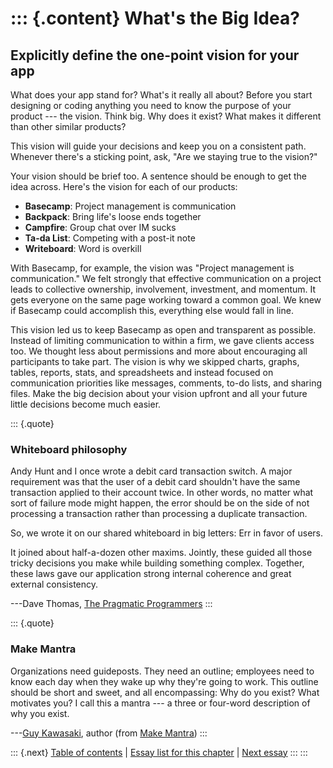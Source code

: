 ::: {.content}
What\'s the Big Idea?
=====================

Explicitly define the one-point vision for your app
---------------------------------------------------

What does your app stand for? What\'s it really all about? Before you
start designing or coding anything you need to know the purpose of your
product --- the vision. Think big. Why does it exist? What makes it
different than other similar products?

This vision will guide your decisions and keep you on a consistent path.
Whenever there\'s a sticking point, ask, \"Are we staying true to the
vision?\"

Your vision should be brief too. A sentence should be enough to get the
idea across. Here\'s the vision for each of our products:

-   **Basecamp**: Project management is communication
-   **Backpack**: Bring life\'s loose ends together
-   **Campfire**: Group chat over IM sucks
-   **Ta-da List**: Competing with a post-it note
-   **Writeboard**: Word is overkill

With Basecamp, for example, the vision was \"Project management is
communication.\" We felt strongly that effective communication on a
project leads to collective ownership, involvement, investment, and
momentum. It gets everyone on the same page working toward a common
goal. We knew if Basecamp could accomplish this, everything else would
fall in line.

This vision led us to keep Basecamp as open and transparent as possible.
Instead of limiting communication to within a firm, we gave clients
access too. We thought less about permissions and more about encouraging
all participants to take part. The vision is why we skipped charts,
graphs, tables, reports, stats, and spreadsheets and instead focused on
communication priorities like messages, comments, to-do lists, and
sharing files. Make the big decision about your vision upfront and all
your future little decisions become much easier.

::: {.quote}
### Whiteboard philosophy

Andy Hunt and I once wrote a debit card transaction switch. A major
requirement was that the user of a debit card shouldn\'t have the same
transaction applied to their account twice. In other words, no matter
what sort of failure mode might happen, the error should be on the side
of not processing a transaction rather than processing a duplicate
transaction.

So, we wrote it on our shared whiteboard in big letters: Err in favor of
users.

It joined about half-a-dozen other maxims. Jointly, these guided all
those tricky decisions you make while building something complex.
Together, these laws gave our application strong internal coherence and
great external consistency.

---Dave Thomas, [The Pragmatic
Programmers](http://www.pragmaticprogrammer.com/)
:::

::: {.quote}
### Make Mantra

Organizations need guideposts. They need an outline; employees need to
know each day when they wake up why they\'re going to work. This outline
should be short and sweet, and all encompassing: Why do you exist? What
motivates you? I call this a mantra --- a three or four-word description
of why you exist.

---[Guy Kawasaki](http://www.guykawasaki.com/), author (from [Make
Mantra](http://www.alwayson-network.com/comments.php?id=11963_0_1_0_C))
:::

::: {.next}
[Table of contents](toc.php) \| [Essay list for this
chapter](toc.php#ch04) \| [Next essay](ch04_Ignore_Details_Early_On.php)
:::
:::
